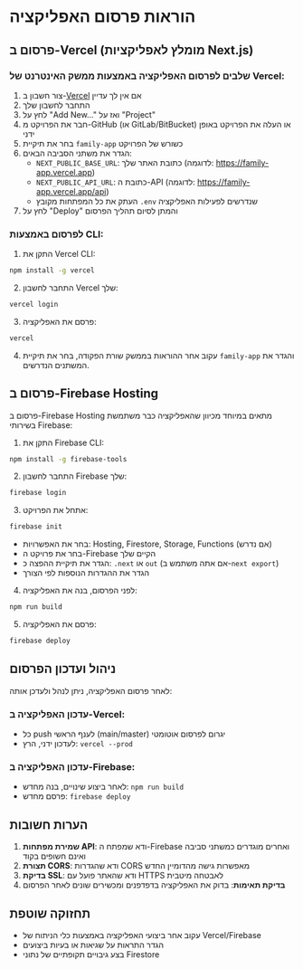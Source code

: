 # הוראות פרסום האפליקציה

## פרסום ב-Vercel (מומלץ לאפליקציות Next.js)

### שלבים לפרסום האפליקציה באמצעות ממשק האינטרנט של Vercel:

1. צור חשבון ב-[Vercel](https://vercel.com) אם אין לך עדיין
2. התחבר לחשבון שלך
3. לחץ על "Add New..." ואז על "Project"
4. חבר את הפרויקט מ-GitHub (או GitLab/BitBucket) או העלה את הפרויקט באופן ידני
5. בחר את תיקיית `family-app` כשורש של הפרויקט
6. הגדר את משתני הסביבה הבאים:
   - `NEXT_PUBLIC_BASE_URL`: כתובת האתר שלך (לדוגמה: https://family-app.vercel.app)
   - `NEXT_PUBLIC_API_URL`: כתובת ה-API (לדוגמה: https://family-app.vercel.app/api)
   - העתק את כל המפתחות מקובץ `.env` שנדרשים לפעילות האפליקציה
7. לחץ על "Deploy" והמתן לסיום תהליך הפרסום

### לפרסום באמצעות CLI:

1. התקן את Vercel CLI:
```bash
npm install -g vercel
```

2. התחבר לחשבון Vercel שלך:
```bash
vercel login
```

3. פרסם את האפליקציה:
```bash
vercel
```

4. עקוב אחר ההוראות בממשק שורת הפקודה, בחר את תיקיית `family-app` והגדר את המשתנים הנדרשים.

## פרסום ב-Firebase Hosting

פרסום ב-Firebase Hosting מתאים במיוחד מכיוון שהאפליקציה כבר משתמשת בשירותי Firebase:

1. התקן את Firebase CLI:
```bash
npm install -g firebase-tools
```

2. התחבר לחשבון Firebase שלך:
```bash
firebase login
```

3. אתחל את הפרויקט:
```bash
firebase init
```
   - בחר את האפשרויות: Hosting, Firestore, Storage, Functions (אם נדרש)
   - בחר את פרויקט ה-Firebase הקיים שלך
   - הגדר את תיקיית ההפצה כ: `.next` או `out` (אם אתה משתמש ב-`next export`)
   - הגדר את ההגדרות הנוספות לפי הצורך

4. לפני הפרסום, בנה את האפליקציה:
```bash
npm run build
```

5. פרסם את האפליקציה:
```bash
firebase deploy
```

## ניהול ועדכון הפרסום

לאחר פרסום האפליקציה, ניתן לנהל ולעדכן אותה:

### עדכון האפליקציה ב-Vercel:
- כל push לענף הראשי (main/master) יגרום לפרסום אוטומטי
- לעדכון ידני, הרץ: `vercel --prod`

### עדכון האפליקציה ב-Firebase:
- לאחר ביצוע שינויים, בנה מחדש: `npm run build`
- פרסם מחדש: `firebase deploy`

## הערות חשובות

1. **שמירת מפתחות API**: ודא שמפתח ה-Firebase ואחרים מוגדרים כמשתני סביבה ואינם חשופים בקוד
2. **תצורת CORS**: ודא שהגדרות CORS מאפשרות גישה מהדומיין החדש
3. **בדיקת SSL**: ודא שהאתר פועל עם HTTPS לאבטחה מיטבית
4. **בדיקת תאימות**: בדוק את האפליקציה בדפדפנים ומכשירים שונים לאחר הפרסום

## תחזוקה שוטפת

- עקוב אחר ביצועי האפליקציה באמצעות כלי הניתוח של Vercel/Firebase
- הגדר התראות על שגיאות או בעיות ביצועים
- בצע גיבויים תקופתיים של נתוני Firestore 